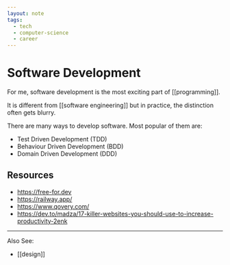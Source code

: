 ```yaml
---
layout: note
tags:
  - tech
  - computer-science
  - career
---
```


# Software Development

For me, software development is the most exciting part of [[programming]].

It is different from [[software engineering]] but in practice, the distinction often gets blurry.

There are many ways to develop software. Most popular of them are:

- Test Driven Development (TDD)
- Behaviour Driven Development (BDD)
- Domain Driven Development (DDD)

## Resources

- https://free-for.dev
- https://railway.app/
- https://www.qovery.com/
- https://dev.to/madza/17-killer-websites-you-should-use-to-increase-productivity-2enk

----------

Also See:

- [[design]]
